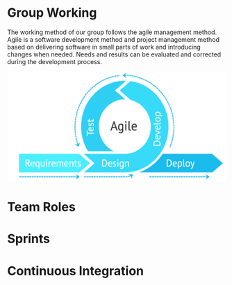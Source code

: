 # Group Working
The working method of our group follows the agile management method. Agile is a software development method and project management method based on delivering software in small parts of work and introducing changes when needed. Needs and results can be evaluated and corrected during the development process.

![](https://github.com/Yj-nnie/web-softwaretools-plain/blob/YingDuan/images/agile%201.png)
# Team Roles

# Sprints

# Continuous Integration
